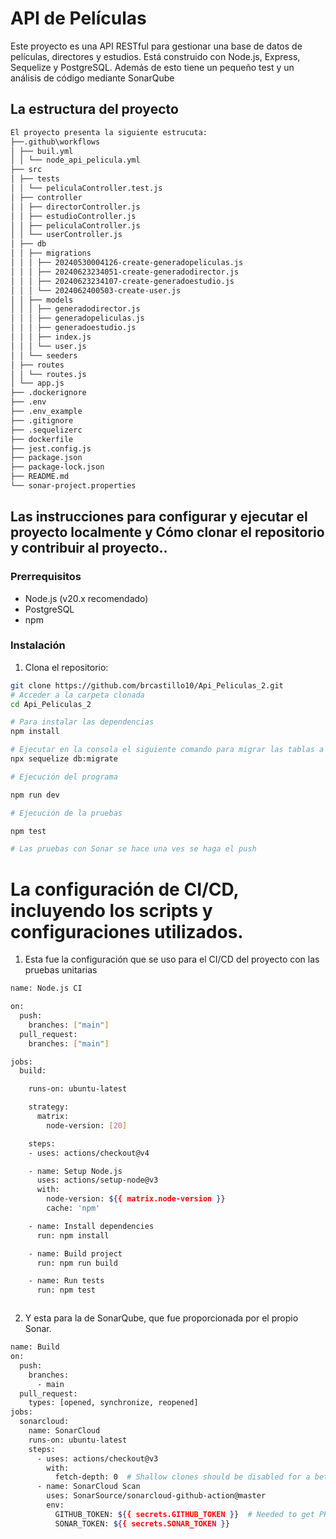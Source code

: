 # API de Películas

Este proyecto es una API RESTful para gestionar una base de datos de películas, directores y estudios. Está construido con Node.js, Express, Sequelize y PostgreSQL. Además de esto tiene un pequeño test y un análisis de código mediante SonarQube

## La estructura del proyecto
```sh
El proyecto presenta la siguiente estrucuta:
├──.github\workflows
│ ├── buil.yml
│ │ └── node_api_pelicula.yml
├── src
│ ├── tests
│ │ └── peliculaController.test.js
│ ├── controller
│ │ ├── directorController.js
│ │ ├── estudioController.js
│ │ ├── peliculaController.js
│ │ └── userController.js
│ ├── db
│ │ ├── migrations
│ │ │ ├── 20240530004126-create-generadopeliculas.js
│ │ │ ├── 20240623234051-create-generadodirector.js
│ │ │ ├── 20240623234107-create-generadoestudio.js
│ │ │ └── 2024062400503-create-user.js
│ │ ├── models
│ │ │ ├── generadodirector.js
│ │ │ ├── generadopeliculas.js
│ │ │ ├── generadoestudio.js
│ │ │ ├── index.js
│ │ │ └── user.js
│ │ └── seeders
│ ├── routes
│ │ └── routes.js
│ └── app.js
├── .dockerignore
├── .env
├── .env_example
├── .gitignore
├── .sequelizerc
├── dockerfile
├── jest.config.js
├── package.json
├── package-lock.json
├── README.md
└── sonar-project.properties
```
## Las instrucciones para configurar y ejecutar el proyecto localmente y Cómo clonar el repositorio y contribuir al proyecto..

### Prerrequisitos

- Node.js (v20.x recomendado)
- PostgreSQL
- npm

### Instalación

1. Clona el repositorio:

```sh
git clone https://github.com/brcastillo10/Api_Peliculas_2.git
# Acceder a la carpeta clonada 
cd Api_Peliculas_2

# Para instalar las dependencias
npm install

# Ejecutar en la consola el siguiente comando para migrar las tablas a la base de datos
npx sequelize db:migrate

# Ejecución del programa

npm run dev

# Ejecución de la pruebas

npm test

# Las pruebas con Sonar se hace una ves se haga el push
```
# La configuración de CI/CD, incluyendo los scripts y configuraciones utilizados.

1. Esta fue la configuración que se uso para el CI/CD del proyecto con las pruebas unitarias

```sh
name: Node.js CI

on:
  push:
    branches: ["main"]
  pull_request:
    branches: ["main"]

jobs:
  build:

    runs-on: ubuntu-latest

    strategy:
      matrix:
        node-version: [20]

    steps:
    - uses: actions/checkout@v4

    - name: Setup Node.js
      uses: actions/setup-node@v3
      with:
        node-version: ${{ matrix.node-version }}
        cache: 'npm'

    - name: Install dependencies
      run: npm install

    - name: Build project
      run: npm run build

    - name: Run tests
      run: npm test



```
2. Y esta para la de SonarQube, que fue proporcionada por el propio Sonar.

```sh
name: Build
on:
  push:
    branches:
      - main
  pull_request:
    types: [opened, synchronize, reopened]
jobs:
  sonarcloud:
    name: SonarCloud
    runs-on: ubuntu-latest
    steps:
      - uses: actions/checkout@v3
        with:
          fetch-depth: 0  # Shallow clones should be disabled for a better relevancy of analysis
      - name: SonarCloud Scan
        uses: SonarSource/sonarcloud-github-action@master
        env:
          GITHUB_TOKEN: ${{ secrets.GITHUB_TOKEN }}  # Needed to get PR information, if any
          SONAR_TOKEN: ${{ secrets.SONAR_TOKEN }}

```